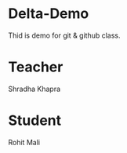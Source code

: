 # Delta-Demo
Thid is demo for git &amp; github class.

# Teacher
Shradha Khapra

# Student 
Rohit Mali